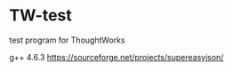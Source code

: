 # TW-test
test program for ThoughtWorks

g++ 4.6.3
https://sourceforge.net/projects/supereasyjson/

